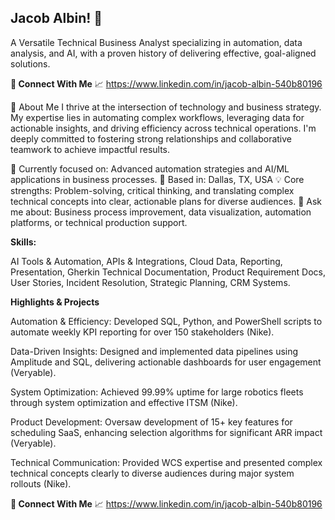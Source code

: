 ## Jacob Albin! 👋 
A Versatile Technical Business Analyst specializing in automation, data analysis, and AI, with a proven history of delivering effective, goal-aligned solutions.

**🔗 Connect With Me**
📈 https://www.linkedin.com/in/jacob-albin-540b80196

🚀 About Me
I thrive at the intersection of technology and business strategy. My expertise lies in automating complex workflows, leveraging data for actionable insights, and driving efficiency across technical operations. I'm deeply committed to fostering strong relationships and collaborative teamwork to achieve impactful results.

  🔭 Currently focused on: Advanced automation strategies and AI/ML applications in business processes.
  📍 Based in: Dallas, TX, USA
  💡 Core strengths: Problem-solving, critical thinking, and translating complex technical concepts into clear, actionable plans for diverse audiences.
  💬 Ask me about: Business process improvement, data visualization, automation platforms, or technical production support.

**Skills:** 

AI Tools & Automation, APIs & Integrations, Cloud Data, Reporting, Presentation, Gherkin Technical Documentation, Product Requirement Docs, User Stories, Incident Resolution, Strategic Planning, CRM Systems.

**Highlights & Projects**

  Automation & Efficiency: Developed SQL, Python, and PowerShell scripts to automate weekly KPI reporting for over 150 stakeholders (Nike).
  
  Data-Driven Insights: Designed and implemented data pipelines using Amplitude and SQL, delivering actionable dashboards for user engagement (Veryable).
  
  System Optimization: Achieved 99.99% uptime for large robotics fleets through system optimization and effective ITSM (Nike).
  
  Product Development: Oversaw development of 15+ key features for scheduling SaaS, enhancing selection algorithms for significant ARR impact (Veryable).
  
  Technical Communication: Provided WCS expertise and presented complex technical concepts clearly to diverse audiences during major system rollouts (Nike).

**🔗 Connect With Me**
📈 https://www.linkedin.com/in/jacob-albin-540b80196
